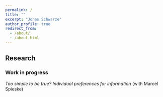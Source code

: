 ```yaml
---
permalink: /
title: ""
excerpt: "Jonas Schwarze"
author_profile: true
redirect_from: 
  - /about/
  - /about.html
---
```


## Research

### Work in progress

*Too simple to be true? Individual preferences for information* (with Marcel Spieske)
